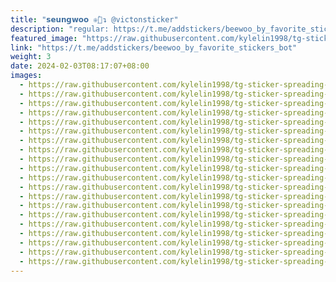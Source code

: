 ```yaml
---
title: "𝘀𝗲𝘂𝗻𝗴𝘄𝗼𝗼 𐇵ׅ۫🐝↴ @victonsticker"
description: "regular: https://t.me/addstickers/beewoo_by_favorite_stickers_bot"
featured_image: "https://raw.githubusercontent.com/kylelin1998/tg-sticker-spreading-worldwide-images/main/img/5895a19a-ec0d-4cec-94e3-1bec2cf1cd1c.jpg"
link: "https://t.me/addstickers/beewoo_by_favorite_stickers_bot"
weight: 3
date: 2024-02-03T08:17:07+08:00
images:
  - https://raw.githubusercontent.com/kylelin1998/tg-sticker-spreading-worldwide-images/main/img/5895a19a-ec0d-4cec-94e3-1bec2cf1cd1c.jpg
  - https://raw.githubusercontent.com/kylelin1998/tg-sticker-spreading-worldwide-images/main/img/590ac01c-6f8b-4d64-837f-4a23af69b344.jpg
  - https://raw.githubusercontent.com/kylelin1998/tg-sticker-spreading-worldwide-images/main/img/c589d1fa-6349-4447-bd8a-97eda80a542e.jpg
  - https://raw.githubusercontent.com/kylelin1998/tg-sticker-spreading-worldwide-images/main/img/a46d1d38-f580-4dd9-93df-d2a1c26e0e86.jpg
  - https://raw.githubusercontent.com/kylelin1998/tg-sticker-spreading-worldwide-images/main/img/e374af95-c981-4fd0-9101-6e354cfe134a.jpg
  - https://raw.githubusercontent.com/kylelin1998/tg-sticker-spreading-worldwide-images/main/img/f139bd93-a6e6-4a6b-8f2e-e002f4052b7b.jpg
  - https://raw.githubusercontent.com/kylelin1998/tg-sticker-spreading-worldwide-images/main/img/7b0d9241-4054-409e-9618-5a0f92226b0c.jpg
  - https://raw.githubusercontent.com/kylelin1998/tg-sticker-spreading-worldwide-images/main/img/66e4c240-d6fc-4a6b-beeb-ce648db1083a.jpg
  - https://raw.githubusercontent.com/kylelin1998/tg-sticker-spreading-worldwide-images/main/img/f10352f4-ee54-484f-9bfd-84bae5b28fb2.jpg
  - https://raw.githubusercontent.com/kylelin1998/tg-sticker-spreading-worldwide-images/main/img/3073884a-b017-4d95-8a99-bea09b1ff81f.jpg
  - https://raw.githubusercontent.com/kylelin1998/tg-sticker-spreading-worldwide-images/main/img/8e8c3dd1-0b5c-444c-9807-9d48e738b696.jpg
  - https://raw.githubusercontent.com/kylelin1998/tg-sticker-spreading-worldwide-images/main/img/cad28f93-dceb-4a26-b138-74ca3a316edd.jpg
  - https://raw.githubusercontent.com/kylelin1998/tg-sticker-spreading-worldwide-images/main/img/758ae43d-4465-4739-8d58-aeff99394879.jpg
  - https://raw.githubusercontent.com/kylelin1998/tg-sticker-spreading-worldwide-images/main/img/17d6f9bd-f296-4603-b4e5-395e1bbf918f.jpg
  - https://raw.githubusercontent.com/kylelin1998/tg-sticker-spreading-worldwide-images/main/img/20832a89-cd24-4a8b-8c2f-8076aeec5494.jpg
  - https://raw.githubusercontent.com/kylelin1998/tg-sticker-spreading-worldwide-images/main/img/cc5fa1b5-2873-451b-96eb-4cc2c184ef0d.jpg
  - https://raw.githubusercontent.com/kylelin1998/tg-sticker-spreading-worldwide-images/main/img/a33a890e-6b74-430d-a583-ac1b5e44627c.jpg
  - https://raw.githubusercontent.com/kylelin1998/tg-sticker-spreading-worldwide-images/main/img/32bd7cb9-0cd6-4230-b730-ac36ab267e07.jpg
  - https://raw.githubusercontent.com/kylelin1998/tg-sticker-spreading-worldwide-images/main/img/8c15de1b-4bac-4461-8705-d2952a608baa.jpg
  - https://raw.githubusercontent.com/kylelin1998/tg-sticker-spreading-worldwide-images/main/img/95a0b0a1-f9c9-4b47-aef8-7a6944257fc1.jpg
---
```

